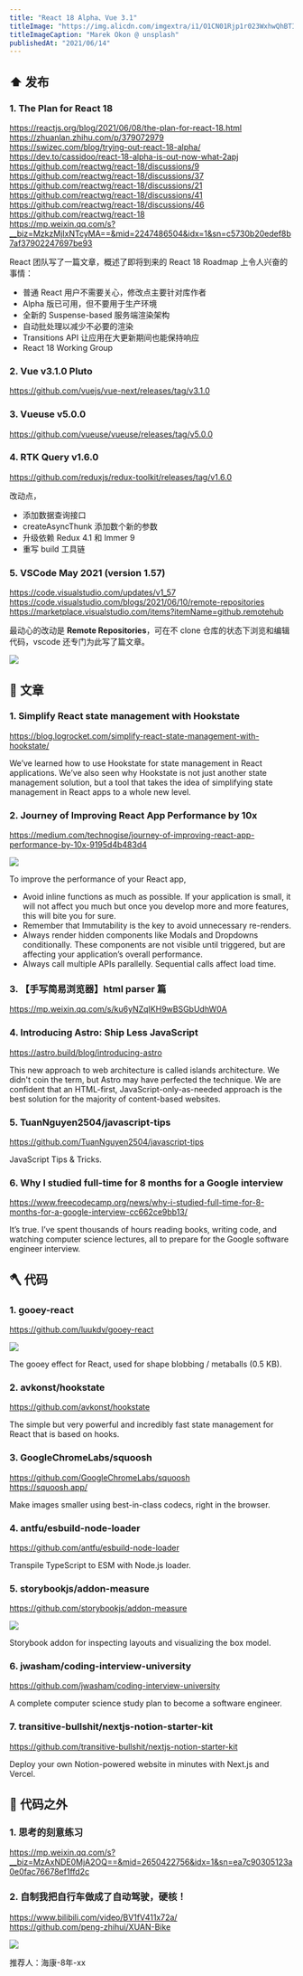 ```yaml
---
title: "React 18 Alpha、Vue 3.1"
titleImage: "https://img.alicdn.com/imgextra/i1/O1CN01Rjp1r023WxhwQhBTI_!!6000000007264-0-tps-1920-1278.jpg"
titleImageCaption: "Marek Okon @ unsplash"
publishedAt: "2021/06/14"
---
```


## ⬆️ 发布

### 1. The Plan for React 18
https://reactjs.org/blog/2021/06/08/the-plan-for-react-18.html<br />
https://zhuanlan.zhihu.com/p/379072979<br />
https://swizec.com/blog/trying-out-react-18-alpha/<br />
https://dev.to/cassidoo/react-18-alpha-is-out-now-what-2apj<br />
https://github.com/reactwg/react-18/discussions/9<br />
https://github.com/reactwg/react-18/discussions/37<br />
https://github.com/reactwg/react-18/discussions/21<br />
https://github.com/reactwg/react-18/discussions/41<br />
https://github.com/reactwg/react-18/discussions/46<br />
https://github.com/reactwg/react-18<br />
https://mp.weixin.qq.com/s?__biz=MzkzMjIxNTcyMA==&mid=2247486504&idx=1&sn=c5730b20edef8b7af37902247697be93

React 团队写了一篇文章，概述了即将到来的 React 18 Roadmap 上令人兴奋的事情：

* 普通 React 用户不需要关心，修改点主要针对库作者
* Alpha 版已可用，但不要用于生产环境
* 全新的 Suspense-based 服务端渲染架构
* 自动批处理以减少不必要的渲染
* Transitions API 让应用在大更新期间也能保持响应
* React 18 Working Group

### 2. Vue v3.1.0 Pluto
https://github.com/vuejs/vue-next/releases/tag/v3.1.0

### 3. Vueuse v5.0.0
https://github.com/vueuse/vueuse/releases/tag/v5.0.0

### 4. RTK Query v1.6.0
https://github.com/reduxjs/redux-toolkit/releases/tag/v1.6.0

改动点，

* 添加数据查询接口
* createAsyncThunk 添加数个新的参数
* 升级依赖 Redux 4.1 和 Immer 9
* 重写 build 工具链

### 5. VSCode May 2021 (version 1.57)
https://code.visualstudio.com/updates/v1_57<br />
https://code.visualstudio.com/blogs/2021/06/10/remote-repositories<br />
https://marketplace.visualstudio.com/items?itemName=github.remotehub

最动心的改动是 **Remote Repositories**，可在不 clone 仓库的状态下浏览和编辑代码，vscode 还专门为此写了篇文章。

![](https://img.alicdn.com/imgextra/i2/O1CN01Swkikw1HcMpAsK1TM_!!6000000000778-2-tps-922-233.png)


## 📝 文章

### 1. Simplify React state management with Hookstate
https://blog.logrocket.com/simplify-react-state-management-with-hookstate/

We’ve learned how to use Hookstate for state management in React applications. We’ve also seen why Hookstate is not just another state management solution, but a tool that takes the idea of simplifying state management in React apps to a whole new level.

### 2. Journey of Improving React App Performance by 10x
https://medium.com/technogise/journey-of-improving-react-app-performance-by-10x-9195d4b483d4

![](https://img.alicdn.com/imgextra/i1/O1CN01NGHyTt1SxrBBdudcy_!!6000000002314-2-tps-1600-729.png)

To improve the performance of your React app,

* Avoid inline functions as much as possible. If your application is small, it will not affect you much but once you develop more and more features, this will bite you for sure.
* Remember that Immutability is the key to avoid unnecessary re-renders.
* Always render hidden components like Modals and Dropdowns conditionally. These components are not visible until triggered, but are affecting your application’s overall performance.
* Always call multiple APIs parallelly. Sequential calls affect load time.

### 3. 【手写简易浏览器】html parser 篇
https://mp.weixin.qq.com/s/ku6yNZqIKH9wBSGbUdhW0A

### 4. Introducing Astro: Ship Less JavaScript
https://astro.build/blog/introducing-astro

This new approach to web architecture is called islands architecture. We didn't coin the term, but Astro may have perfected the technique. We are confident that an HTML-first, JavaScript-only-as-needed approach is the best solution for the majority of content-based websites.

### 5. TuanNguyen2504/javascript-tips
https://github.com/TuanNguyen2504/javascript-tips

JavaScript Tips & Tricks.

### 6. Why I studied full-time for 8 months for a Google interview
https://www.freecodecamp.org/news/why-i-studied-full-time-for-8-months-for-a-google-interview-cc662ce9bb13/

It’s true. I’ve spent thousands of hours reading books, writing code, and watching computer science lectures, all to prepare for the Google software engineer interview.

## 🪓 代码

### 1. gooey-react
https://github.com/luukdv/gooey-react

![](https://img.alicdn.com/imgextra/i4/O1CN01nvTVe924GlJT35ezh_!!6000000007364-1-tps-260-260.gif)

The gooey effect for React, used for shape blobbing / metaballs (0.5 KB).

### 2. avkonst/hookstate
https://github.com/avkonst/hookstate

The simple but very powerful and incredibly fast state management for React that is based on hooks.

### 3. GoogleChromeLabs/squoosh
https://github.com/GoogleChromeLabs/squoosh<br />
https://squoosh.app/

Make images smaller using best-in-class codecs, right in the browser.

### 4. antfu/esbuild-node-loader
https://github.com/antfu/esbuild-node-loader

Transpile TypeScript to ESM with Node.js loader.

### 5. storybookjs/addon-measure
https://github.com/storybookjs/addon-measure

![](https://img.alicdn.com/imgextra/i2/O1CN01rEppCQ1x7sJmji0iW_!!6000000006397-1-tps-800-600.gif)

Storybook addon for inspecting layouts and visualizing the box model.

### 6. jwasham/coding-interview-university
https://github.com/jwasham/coding-interview-university

A complete computer science study plan to become a software engineer.

### 7. transitive-bullshit/nextjs-notion-starter-kit
https://github.com/transitive-bullshit/nextjs-notion-starter-kit

Deploy your own Notion-powered website in minutes with Next.js and Vercel.


## 🎁 代码之外

### 1. 思考的刻意练习
https://mp.weixin.qq.com/s?__biz=MzAxNDE0MjA2OQ==&mid=2650422756&idx=1&sn=ea7c90305123a0e0fac76678ef1ffd2c

### 2. 自制我把自行车做成了自动驾驶，硬核！
https://www.bilibili.com/video/BV1fV411x72a/<br />
https://github.com/peng-zhihui/XUAN-Bike<br />

![](https://img.alicdn.com/imgextra/i3/O1CN01DOpaeH27O2S2ytFgo_!!6000000007786-2-tps-1456-793.png)

推荐人：海康-8年-xx

